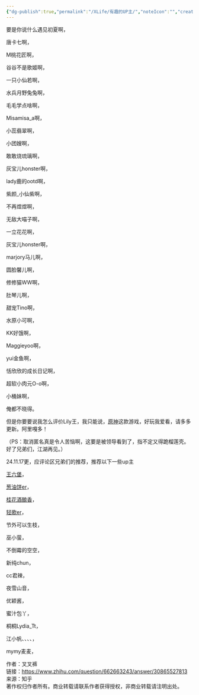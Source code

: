 ```yaml
---
{"dg-publish":true,"permalink":"/XLife/有趣的UP主/","noteIcon":"","created":"2025-05-28T22:45:10.196+08:00"}
---
```


要是你说什么遇见初夏啊，

唐卡七啊，

M桃花匠啊，

谷谷不是歌姬啊，

一只小仙若啊，

水兵月野兔兔啊，

毛毛学点啥啊，

Misamisa_a啊，

小蕊翡翠啊，

小团嫂啊，

敢敢烧琉璃啊，

灰宝儿honster啊，

lady鹿的ootd啊，

紫颜_小仙紫啊，

不再煜煜啊，

无敌大喵子啊，

一立花花啊，

灰宝儿honster啊，

marjory马儿啊，

圆脸馨儿啊，

修修猫WW啊，

肚琴儿啊，

甜宠Tino啊，

水原小可啊，

KK好饿啊，

Maggieyoo啊，

yui金鱼啊，

恬欣欣的成长日记啊，

超软小肉元O-o啊，

小桶妹啊，

俺都不晓得。

但是你要要说我怎么评价Lily王，我只能说，[原神](https://zhida.zhihu.com/search?content_id=699289123&content_type=Answer&match_order=1&q=%E5%8E%9F%E7%A5%9E&zhida_source=entity)这款游戏，好玩我爱看，请多多更新。阿里嘎多！

（PS：取消匿名真是令人苦恼啊，这要是被领导看到了，指不定又得跪榴莲壳。好了兄弟们，江湖再见。）

24.11.17更，应评论区兄弟们的推荐，推荐以下一些up主

[王六堡](https://zhida.zhihu.com/search?content_id=699289123&content_type=Answer&match_order=1&q=%E7%8E%8B%E5%85%AD%E5%A0%A1&zhida_source=entity)，

[葱油饼er](https://zhida.zhihu.com/search?content_id=699289123&content_type=Answer&match_order=1&q=%E8%91%B1%E6%B2%B9%E9%A5%BCer&zhida_source=entity)，

[桂花酒酿香](https://zhida.zhihu.com/search?content_id=699289123&content_type=Answer&match_order=1&q=%E6%A1%82%E8%8A%B1%E9%85%92%E9%85%BF%E9%A6%99&zhida_source=entity)，

[轻歌er](https://zhida.zhihu.com/search?content_id=699289123&content_type=Answer&match_order=1&q=%E8%BD%BB%E6%AD%8Cer&zhida_source=entity)，

节外可以生枝，

巫小萤，

不倒霉的空空，

新纯chun，

cc君辣，

夜雪山音，

优颖酱，

蜜汁包丫，

桐桐Lydia_Tt，

江小帆、、、、，

mymy麦麦，

  
  
作者：叉叉裤  
链接：https://www.zhihu.com/question/662663243/answer/30865527813  
来源：知乎  
著作权归作者所有。商业转载请联系作者获得授权，非商业转载请注明出处。